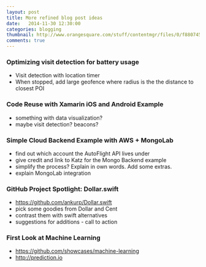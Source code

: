 ```yaml
---
layout: post
title: More refined blog post ideas
date:   2014-11-30 12:30:00
categories: blogging
thumbnail: http://www.orangesquare.com/stuff/contentmgr/files/0/f8807454f3c6788c473e4bcf23507623/image/refine_illustration.jpg
comments: true
---
```



### Optimizing visit detection for battery usage
* Visit detection with location timer
* When stopped, add large geofence where radius is the the distance to closest POI

### Code Reuse with Xamarin iOS and Android Example
* something with data visualization? 
* maybe visit detection? beacons?

### Simple Cloud Backend Example with AWS + MongoLab
* find out which account the AutoFlight API lives under
* give credit and link to Katz for the Mongo Backend example
* simplify the process? Explain in own words. Add some extras. 
* explain MongoLab integration
 
### GitHub Project Spotlight: Dollar.swift
* https://github.com/ankurp/Dollar.swift
* pick some goodies from Dollar and Cent
* contrast them with swift alternatives
* suggestions for additions - call to action
 
### First Look at Machine Learning
* https://github.com/showcases/machine-learning
* http://prediction.io

